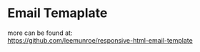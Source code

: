 # Email Temaplate

more can be found at:  
https://github.com/leemunroe/responsive-html-email-template
